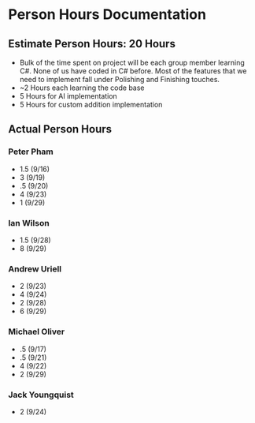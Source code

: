 # Person Hours Documentation

## Estimate Person Hours: 20 Hours

- Bulk of the time spent on project will be each group member learning C#. None of us have coded in C# before. Most of the features that we need to implement fall under Polishing and Finishing touches.
- ~2 Hours each learning the code base
- 5 Hours for AI implementation
- 5 Hours for custom addition implementation

## Actual Person Hours

### Peter Pham

- 1.5 (9/16)
- 3 (9/19)
- .5 (9/20)
- 4 (9/23)
- 1 (9/29)

### Ian Wilson

- 1.5 (9/28)
- 8 (9/29)

### Andrew Uriell

- 2 (9/23)
- 4 (9/24)
- 2 (9/28)
- 6 (9/29)

### Michael Oliver

- .5 (9/17)
- .5 (9/21)
- 4 (9/22)
- 2 (9/29)

### Jack Youngquist

- 2 (9/24)
